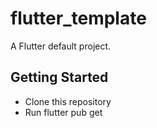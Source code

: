 # flutter_template

A Flutter default project.

## Getting Started

 - Clone this repository
 - Run flutter pub get